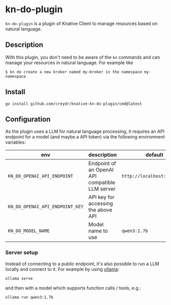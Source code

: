 # kn-do-plugin

`kn-do-plugin` is a plugin of Knative Client to manage resources based on natural language.

## Description

With this plugin, you don't need to be aware of the `kn` commands and can manage your resources in natural language. For example like
```
$ kn do create a new broker named my-broker in the namespace my-namespace
```

## Install

```
go install github.com/creydr/knative-kn-do-plugin/cmd@latest
```

## Configuration

As the plugin uses a LLM for natural language processing, it requires an API endpoint for a model (and maybe a API token) via the following environment variables:

| env                             | description                                      | default                     |
|---------------------------------|--------------------------------------------------|-----------------------------|
| `KN_DO_OPENAI_API_ENDPOINT`     | Endpoint of an OpenAI API compatible LLM server  | `http://localhost:11434/v1` |
| `KN_DO_OPENAI_API_ENDPOINT_KEY` | API key for accessing the above API              |                             |
| `KN_DO_MODEL_NAME`              | Model name to use                                | `qwen3:1.7b`                |

### Server setup

Instead of connecting to a public endpoint, it's also possible to run a LLM locally and connect to it. For example by using [ollama](https://ollama.com):

```
ollama serve
```
and then with a model which supports function calls / tools, e.g.:
```
ollama run qwen3:1.7b
```